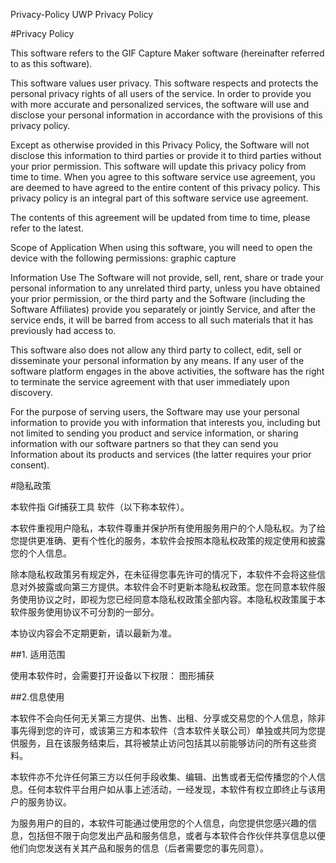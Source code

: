 Privacy-Policy UWP Privacy Policy

#Privacy Policy

This software refers to the GIF Capture Maker software (hereinafter referred to as this software).

This software values user privacy. This software respects and protects the personal privacy rights of all users of the service. In order to provide you with more accurate and personalized services, the software will use and disclose your personal information in accordance with the provisions of this privacy policy.

Except as otherwise provided in this Privacy Policy, the Software will not disclose this information to third parties or provide it to third parties without your prior permission. This software will update this privacy policy from time to time. When you agree to this software service use agreement, you are deemed to have agreed to the entire content of this privacy policy. This privacy policy is an integral part of this software service use agreement.

The contents of this agreement will be updated from time to time, please refer to the latest.

Scope of Application
When using this software, you will need to open the device with the following permissions: graphic capture

Information Use
The Software will not provide, sell, rent, share or trade your personal information to any unrelated third party, unless you have obtained your prior permission, or the third party and the Software (including the Software Affiliates) provide you separately or jointly Service, and after the service ends, it will be barred from access to all such materials that it has previously had access to.

This software also does not allow any third party to collect, edit, sell or disseminate your personal information by any means. If any user of the software platform engages in the above activities, the software has the right to terminate the service agreement with that user immediately upon discovery.

For the purpose of serving users, the Software may use your personal information to provide you with information that interests you, including but not limited to sending you product and service information, or sharing information with our software partners so that they can send you Information about its products and services (the latter requires your prior consent).

#隐私政策

本软件指 Gif捕获工具 软件（以下称本软件）。

本软件重视用户隐私，本软件尊重并保护所有使用服务用户的个人隐私权。为了给您提供更准确、更有个性化的服务，本软件会按照本隐私权政策的规定使用和披露您的个人信息。

除本隐私权政策另有规定外，在未征得您事先许可的情况下，本软件不会将这些信息对外披露或向第三方提供。本软件会不时更新本隐私权政策。您在同意本软件服务使用协议之时，即视为您已经同意本隐私权政策全部内容。本隐私权政策属于本软件服务使用协议不可分割的一部分。

本协议内容会不定期更新，请以最新为准。

##1. 适用范围

使用本软件时，会需要打开设备以下权限： 图形捕获

##2.信息使用

本软件不会向任何无关第三方提供、出售、出租、分享或交易您的个人信息，除非事先得到您的许可，或该第三方和本软件（含本软件关联公司）单独或共同为您提供服务，且在该服务结束后，其将被禁止访问包括其以前能够访问的所有这些资料。

本软件亦不允许任何第三方以任何手段收集、编辑、出售或者无偿传播您的个人信息。任何本软件平台用户如从事上述活动，一经发现，本软件有权立即终止与该用户的服务协议。

为服务用户的目的，本软件可能通过使用您的个人信息，向您提供您感兴趣的信息，包括但不限于向您发出产品和服务信息，或者与本软件合作伙伴共享信息以便他们向您发送有关其产品和服务的信息（后者需要您的事先同意）。
